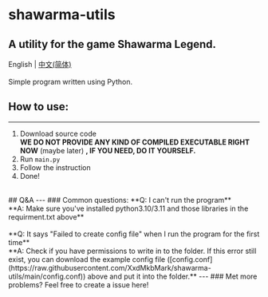 # shawarma-utils
A utility for the game Shawarma Legend.
---
English | [中文(简体)](https://github.com/XxdMkbMark/shawarma-utils/blob/main/README_ZH.md) </br>
</br>
Simple program written using Python.</br>
## How to use:
---
1. Download source code</br>
   **WE DO NOT PROVIDE ANY KIND OF COMPILED EXECUTABLE RIGHT NOW** (maybe later) **, IF YOU NEED, DO IT YOURSELF.**
2. Run `main.py`
3. Follow the instruction
4. Done!</br>
</br>
## Q&A
---
### Common questions:
**Q: I can't run the program**</br>
**A: Make sure you've installed python3.10/3.11 and those libraries in the requirment.txt above**</br>
</br>
**Q: It says "Failed to create config file" when I run the program for the first time**</br>
**A: Check if you have permissions to write in to the folder. If this error still exist, you can download the example config file ([config.conf](https://raw.githubusercontent.com/XxdMkbMark/shawarma-utils/main/config.conf)) above and put it into the folder.**
---
### Met more problems?
Feel free to create a issue here!
